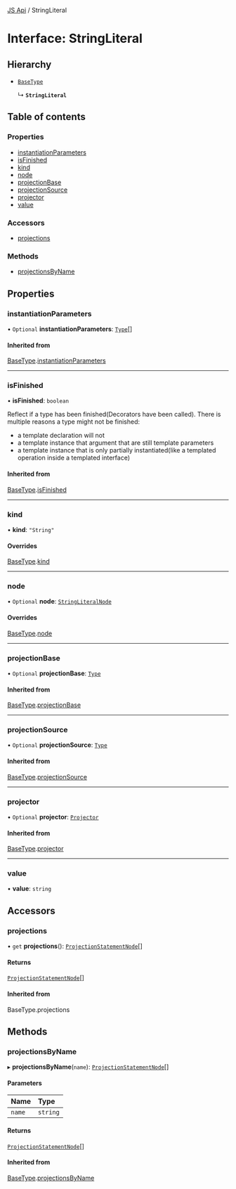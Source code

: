 [JS Api](../index.md) / StringLiteral

# Interface: StringLiteral

## Hierarchy

- [`BaseType`](BaseType.md)

  ↳ **`StringLiteral`**

## Table of contents

### Properties

- [instantiationParameters](StringLiteral.md#instantiationparameters)
- [isFinished](StringLiteral.md#isfinished)
- [kind](StringLiteral.md#kind)
- [node](StringLiteral.md#node)
- [projectionBase](StringLiteral.md#projectionbase)
- [projectionSource](StringLiteral.md#projectionsource)
- [projector](StringLiteral.md#projector)
- [value](StringLiteral.md#value)

### Accessors

- [projections](StringLiteral.md#projections)

### Methods

- [projectionsByName](StringLiteral.md#projectionsbyname)

## Properties

### instantiationParameters

• `Optional` **instantiationParameters**: [`Type`](../index.md#type)[]

#### Inherited from

[BaseType](BaseType.md).[instantiationParameters](BaseType.md#instantiationparameters)

___

### isFinished

• **isFinished**: `boolean`

Reflect if a type has been finished(Decorators have been called).
There is multiple reasons a type might not be finished:
- a template declaration will not
- a template instance that argument that are still template parameters
- a template instance that is only partially instantiated(like a templated operation inside a templated interface)

#### Inherited from

[BaseType](BaseType.md).[isFinished](BaseType.md#isfinished)

___

### kind

• **kind**: ``"String"``

#### Overrides

[BaseType](BaseType.md).[kind](BaseType.md#kind)

___

### node

• `Optional` **node**: [`StringLiteralNode`](StringLiteralNode.md)

#### Overrides

[BaseType](BaseType.md).[node](BaseType.md#node)

___

### projectionBase

• `Optional` **projectionBase**: [`Type`](../index.md#type)

#### Inherited from

[BaseType](BaseType.md).[projectionBase](BaseType.md#projectionbase)

___

### projectionSource

• `Optional` **projectionSource**: [`Type`](../index.md#type)

#### Inherited from

[BaseType](BaseType.md).[projectionSource](BaseType.md#projectionsource)

___

### projector

• `Optional` **projector**: [`Projector`](Projector.md)

#### Inherited from

[BaseType](BaseType.md).[projector](BaseType.md#projector)

___

### value

• **value**: `string`

## Accessors

### projections

• `get` **projections**(): [`ProjectionStatementNode`](ProjectionStatementNode.md)[]

#### Returns

[`ProjectionStatementNode`](ProjectionStatementNode.md)[]

#### Inherited from

BaseType.projections

## Methods

### projectionsByName

▸ **projectionsByName**(`name`): [`ProjectionStatementNode`](ProjectionStatementNode.md)[]

#### Parameters

| Name | Type |
| :------ | :------ |
| `name` | `string` |

#### Returns

[`ProjectionStatementNode`](ProjectionStatementNode.md)[]

#### Inherited from

[BaseType](BaseType.md).[projectionsByName](BaseType.md#projectionsbyname)

